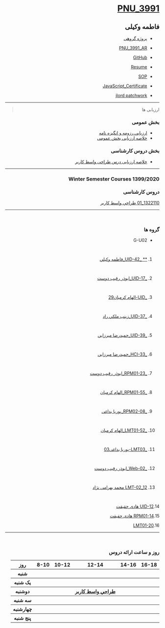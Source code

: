 <div dir="rtl"> 


# [PNU_3991](https://github.com/AliRazavi-edu/PNU_3991)         

## فاطمه وکیلی

- [پروژه گروهی](https://github.com/JAbozarOid/jsamazona_full_ecommerce)

- [PNU_3991_AR](https://github.com/FATEMEHVAKILI/PNU_3991_AR/)

- [GitHub](https://github.com/FatemehVakili/)

- [Resume](https://fatemehvakili.github.io/)

- [SOP](https://FatemehVakili.github.io/SOP/)

- [JavaScript_Certificate](https://github.com/FATEMEHVAKILI/PNU_3991_AR/blob/main/Certificates/JavaScript_certificate.pdf)

- [jlord patchwork](https://github.com/FATEMEHVAKILI/PNU_3991_AR/blob/main/Certificates/patchwork.png)

------------------
> ارزیابی ها

###  بخش عمومی
- [ارزیابی رزومه و انگیزه نامه](https://github.com/FATEMEHVAKILI/PNU_3991_AR/blob/main/_Assessment/_General/FV_CV_CheckList_AR_3991.pdf)
- [خلاصه ارزیابی بخش عمومی](https://github.com/FATEMEHVAKILI/PNU_3991_AR/blob/main/_Assessment/_General/FV_GeneralSection_CheckList_AR_3991.pdf)

### بخش دروس کارشناسی
- [خلاصه ارزیابی درس طراحی واسط کاربر](https://github.com/FATEMEHVAKILI/PNU_3991_AR/blob/main/_Assessment/_BSc/FV_UserInterfaceDesgin_CheckList_AR_3991.pdf)
-----------------
### Winter Semester Courses 1399/2020

### دروس کارشناسی

[1322110_01	طراحي واسط كاربر	](https://github.com/AliRazavi-edu/PNU_3991/tree/master/_BSc/UserInterfaceDesgin)

----------------
<br>

### گروه ها

- G-U02
<br>

1. [** _UID-42_فاطمه وكيلي](https://github.com/AliRazavi-edu/PNU_3991/tree/master/_BSc/UserInterfaceDesgin/1322110_01/42_%D9%81%D8%A7%D8%B7%D9%85%D9%87%20%D9%88%D9%83%D9%8A%D9%84%D9%8A)
<br>

2. [_UID-17_ابوذر رقيب دوست](https://github.com/AliRazavi-edu/PNU_3991/tree/master/_BSc/UserInterfaceDesgin/1322110_01/17_%D8%A7%D8%A8%D9%88%D8%B0%D8%B1%20%D8%B1%D9%82%D9%8A%D8%A8%20%D8%AF%D9%88%D8%B3%D8%AA)
<br>

3. [_UID-الهام کرمیان29](https://github.com/AliRazavi-edu/PNU_3991/tree/master/_BSc/UserInterfaceDesgin/1322110_01/29_%D8%A7%D9%84%D9%87%D8%A7%D9%85%20%D9%83%D8%B1%D9%85%D9%8A%D8%A7%D9%86)
<br>

4. [_UID-37_زينب ملكي راد](https://github.com/AliRazavi-edu/PNU_3991/tree/master/_BSc/UserInterfaceDesgin/1322110_01/37_%D8%B2%D9%8A%D9%86%D8%A8%20%D9%85%D9%84%D9%83%D9%8A%20%D8%B1%D8%A7%D8%AF)
<br>

5. [_UID-39_حميدرضا ميرزايي](https://github.com/AliRazavi-edu/PNU_3991/tree/master/_BSc/UserInterfaceDesgin/1322110_01/39_%D8%AD%D9%85%D9%8A%D8%AF%D8%B1%D8%B6%D8%A7%20%D9%85%D9%8A%D8%B1%D8%B2%D8%A7%D9%8A%D9%8A)
<br>

6. [_HCI-33_حميدرضا ميرزايي](https://github.com/AliRazavi-edu/PNU_3991/tree/master/_BSc/HumanComputerInteraction/1322108_01/33_%D8%AD%D9%85%D9%8A%D8%AF%D8%B1%D8%B6%D8%A7%20%D9%85%D9%8A%D8%B1%D8%B2%D8%A7%D9%8A%D9%8A)
<br>

7. [_RPM01-23_ابوذر رقيب دوست](https://github.com/AliRazavi-edu/PNU_3991/tree/master/_BSc/ResearchAndPresentationMethods/1322010_01/23_%D8%A7%D8%A8%D9%88%D8%B0%D8%B1%20%D8%B1%D9%82%D9%8A%D8%A8%20%D8%AF%D9%88%D8%B3%D8%AA)
<br>

8. [_RPM01-55_الهام کرمیان](https://github.com/AliRazavi-edu/PNU_3991/tree/master/_BSc/ResearchAndPresentationMethods/1322010_01/55_%D8%A7%D9%84%D9%87%D8%A7%D9%85%20%D9%83%D8%B1%D9%85%D9%8A%D8%A7%D9%86)
<br>

9. [_RPM02-08_پوریا بداغی](https://github.com/AliRazavi-edu/PNU_3991/tree/master/_BSc/ResearchAndPresentationMethods/1322010_02/08_%D9%BE%D9%88%D8%B1%D9%8A%D8%A7%20%D8%A8%D8%AF%D8%A7%D8%BA%D9%8A)
<br>

10. [_LMT01-52_الهام کرمیان](https://github.com/AliRazavi-edu/PNU_3991/tree/master/_BSc/Theory-of-Languages-and-Machines/_1115157_01/52_%D8%A7%D9%84%D9%87%D8%A7%D9%85%20%D9%83%D8%B1%D9%85%D9%8A%D8%A7%D9%86)
<br>

11. [_LMT03-پوریا بداغی03](https://github.com/AliRazavi-edu/PNU_3991/tree/master/_BSc/Theory-of-Languages-and-Machines/_1115157_03/03_%D9%BE%D9%88%D8%B1%D9%8A%D8%A7%20%D8%A8%D8%AF%D8%A7%D8%BA%D9%8A)
<br>

12. [_Web-02_ابوذر رقيب دوست](https://github.com/AliRazavi-edu/PNU_3991/tree/master/_BSc/WebProgramming/1322100_01/02_%D8%A7%D8%A8%D9%88%D8%B0%D8%B1%20%D8%B1%D9%82%D9%8A%D8%A8%20%D8%AF%D9%88%D8%B3%D8%AA)
<br>

13. [LMT-02_12 محمد بهرامی نژاد ](https://github.com/AliRazavi-edu/PNU_3991/tree/master/_BSc/Theory-of-Languages-and-Machines/_1115157_02/12_%D9%85%D8%AD%D9%85%D8%AF%20%D8%A8%D9%87%D8%B1%D8%A7%D9%85%D9%8A%20%D9%86%DA%98%D8%A7%D8%AF)
<br>

14.[UID-12 هادی حقیقت](https://github.com/AliRazavi-edu/PNU_3991/tree/master/_BSc/UserInterfaceDesgin/1322110_01/12_%D9%87%D8%A7%D8%AF%D9%8A%20%D8%AD%D9%82%D9%8A%D9%82%D8%AA)
<br>


15.[RPM01-14 هادی حقیقت](https://github.com/AliRazavi-edu/PNU_3991/tree/master/_BSc/ResearchAndPresentationMethods/1322010_01/14_%D9%87%D8%A7%D8%AF%D9%8A%20%D8%AD%D9%82%D9%8A%D9%82%D8%AA)
<br>


16.[LMT01-20](https://github.com/AliRazavi-edu/PNU_3991/tree/master/_BSc/Theory-of-Languages-and-Machines/_1115157_01/20_%D9%87%D8%A7%D8%AF%D9%8A%20%D8%AD%D9%82%D9%8A%D9%82%D8%AA)
<br>

-----------------
<br>

### روز و ساعت ارائه دروس

<table style="width:100%">
  <tr>
    <th >16-18</th>
    <th >14-16</th>
    <th >12-14</th>
    <th>10-12</th>
    <th>8-10</th>
    <th>روز</th>
  </tr>
  <tr>
    <th ></th>
    <th ></th>
    <th ></th>
    <th></th>
    <th></th>
    <th>شنبه</th>
  </tr>
   <tr>
    <th ></th>
    <th ></th>
    <th></th>
    <th></th>
    <th ></th>
    <th>یک شنبه</th>
  </tr>
   <tr>
    <th ></th>
    <th ></th>
    <th ><a  href="https://github.com/AliRazavi-edu/PNU_3991/tree/master/_BSc/UserInterfaceDesgin/
">طراحي واسط كاربر</a></th>
    <th></th>
    <th ></th>   
    <th>دوشنبه</th>
  </tr>
   <tr>
    <th ></th>
    <th ></th>
    <th></th>
    <th></th>
    <th ></th>
    <th>سه شنبه</th>
  </tr>
   <tr>
    <th ></th>
    <th ></th>
    <th></th>
    <th></th>
     <th ></th>
    <th>چهارشنبه</th>
  </tr>
   <tr>
    <th ></th>
     <th ></th>
     <th ></th>
     <th></th>
    <th></th>
    <th>پنج شنبه</th>
  </tr>
</table>
</div>
